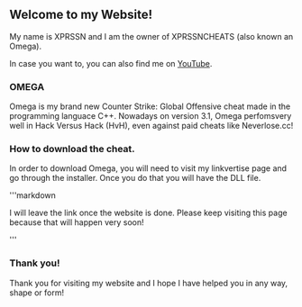 ## Welcome to my Website! 

My name is XPRSSN and I am the owner of XPRSSNCHEATS (also known an Omega).

In case you want to, you can also find me on [YouTube](https://www.youtube.com/watch?v=dQw4w9WgXcQ).

### OMEGA

Omega is my brand new Counter Strike: Global Offensive cheat made in the programming languace C++. Nowadays on version 3.1, Omega perfomsvery well in Hack Versus Hack (HvH), even against paid cheats like Neverlose.cc!

### How to download the cheat.

In order to download Omega, you will need to visit my linkvertise page and go through the installer. Once you do that you will have the DLL file.

'''markdown

I will leave the link once the website is done. Please keep visiting this page because that will happen very soon!

'''

### Thank you!

Thank you for visiting my website and I hope I have helped you in any way, shape or form!

